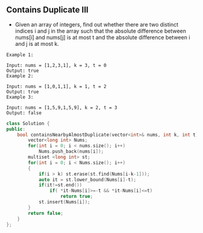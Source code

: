 ## Contains Duplicate III

* Given an array of integers, find out whether there are two distinct indices i and j in the array such that the absolute difference between nums[i] and nums[j] is at most t and the absolute difference between i and j is at most k.

```
Example 1:

Input: nums = [1,2,3,1], k = 3, t = 0
Output: true
Example 2:

Input: nums = [1,0,1,1], k = 1, t = 2
Output: true
Example 3:

Input: nums = [1,5,9,1,5,9], k = 2, t = 3
Output: false
```

```cpp
class Solution {
public:
    bool containsNearbyAlmostDuplicate(vector<int>& nums, int k, int t) {
        vector<long int> Nums;
        for(int i = 0; i < nums.size(); i++)
            Nums.push_back(nums[i]);
        multiset <long int> st;
        for(int i = 0; i < Nums.size(); i++)
        {
            if(i > k) st.erase(st.find(Nums[i-k-1]));
            auto it = st.lower_bound(Nums[i]-t);
            if(it!=st.end())
                if( *it-Nums[i]>=-t && *it-Nums[i]<=t)
                    return true;
            st.insert(Nums[i]);
        }
        return false;
    }
};
```
